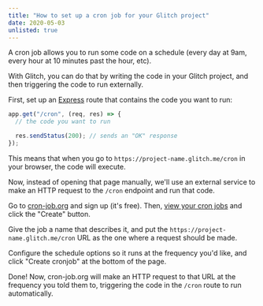 ```yaml
---
title: "How to set up a cron job for your Glitch project"
date: 2020-05-03
unlisted: true
---
```


A cron job allows you to run some code on a schedule (every day at 9am, every hour at 10 minutes past the hour, etc).

With Glitch, you can do that by writing the code in your Glitch project, and then triggering the code to run externally.

First, set up an [Express](https://expressjs.com) route that contains the code you want to run:

```javascript
app.get("/cron", (req, res) => {
  // the code you want to run

  res.sendStatus(200); // sends an "OK" response
});
```

This means that when you go to `https://project-name.glitch.me/cron` in your browser, the code will execute.

Now, instead of opening that page manually, we'll use an external service to make an HTTP request to the `/cron` endpoint and run that code.

Go to [cron-job.org](http://cron-job.org) and sign up (it's free). Then, [view your cron jobs](https://cron-job.org/en/members/jobs/) and click the "Create" button.

Give the job a name that describes it, and put the `https://project-name.glitch.me/cron` URL as the one where a request should be made.

Configure the schedule options so it runs at the frequency you'd like, and click "Create cronjob" at the bottom of the page.

Done! Now, cron-job.org will make an HTTP request to that URL at the frequency you told them to, triggering the code in the `/cron` route to run automatically.
